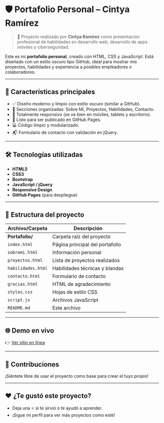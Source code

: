 # 🛡️ Portafolio Personal – Cintya Ramírez

> 📌 Proyecto realizado por **Cintya Ramírez** como presentación profesional de habilidades en desarrollo web, desarrollo de apps móviles y ciberseguridad.

Este es mi **portafolio personal**, creado con HTML, CSS y JavaScript. Está diseñado con un estilo oscuro tipo GitHub, ideal para mostrar mis proyectos, habilidades y experiencia a posibles empleadores o colaboradores.

---

## 🧩 Características principales

- ✅ Diseño moderno y limpio con estilo oscuro (similar a GitHub).
- 🧠 Secciones organizadas: Sobre Mí, Proyectos, Habilidades, Contacto.
- 📱 Totalmente responsivo (se ve bien en móviles, tablets y escritorio).
- 🚀 Listo para ser publicado en GitHub Pages.
- 💻 Código limpio y modularizado.
- 📬 Formulario de contacto con validación en jQuery.

---

## 🛠 Tecnologías utilizadas

- **HTML5**
- **CSS3**
- **Bootstrap**
- **JavaScript / jQuery**
- **Responsive Design**
- **GitHub Pages** (para despliegue)

---

## 📁 Estructura del proyecto
 
| Archivo/Carpeta | Descripción |
|------------------|-------------|
| **Portafolio/**  | Carpeta raíz del proyecto |
| `index.html`     | Página principal del portafolio |
| `sobremi.html`   | Información personal |
| `proyectos.html` | Lista de proyectos realizados |
| `habilidades.html` | Habilidades técnicas y blandas |
| `contacto.html`  | Formulario de contacto |
| `gracias.html`  | HTML de agradecimiento |
| `styles.css`     | Hojas de estilo CSS |
| `script.js`      | Archivos JavaScript |
| `README.md`      | Este archivo |


---

## 🌐 Demo en vivo

👉 [Ver sitio en línea](https://CintyaRam.github.io/Portafolio )

---

## 📢 Contribuciones

¡Siéntete libre de usar el proyecto como base para crear el tuyo propio!

---

## ❤️ ¿Te gustó este proyecto?

- Deja una ⭐ si te sirvió o te ayudó a aprender.
- ¡Sigue mi perfil para ver más proyectos como este!